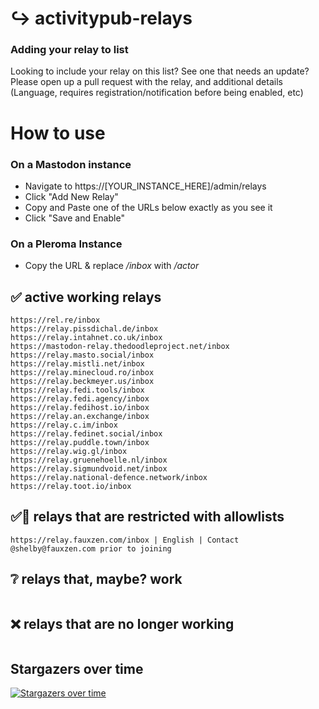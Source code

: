 # ↪️ activitypub-relays

### Adding your relay to list

Looking to include your relay on this list? See one that needs an update? Please open up a pull request with the relay, and additional details (Language, requires registration/notification before being enabled, etc)

# How to use

### On a Mastodon instance
- Navigate to https://[YOUR_INSTANCE_HERE]/admin/relays
- Click "Add New Relay"
- Copy and Paste one of the URLs below exactly as you see it
- Click "Save and Enable"

### On a Pleroma Instance
- Copy the URL & replace */inbox* with */actor*

## ✅ active working relays

```
https://rel.re/inbox
https://relay.pissdichal.de/inbox
https://relay.intahnet.co.uk/inbox
https://mastodon-relay.thedoodleproject.net/inbox
https://relay.masto.social/inbox
https://relay.mistli.net/inbox
https://relay.minecloud.ro/inbox
https://relay.beckmeyer.us/inbox
https://relay.fedi.tools/inbox
https://relay.fedi.agency/inbox
https://relay.fedihost.io/inbox
https://relay.an.exchange/inbox
https://relay.c.im/inbox
https://relay.fedinet.social/inbox
https://relay.puddle.town/inbox
https://relay.wig.gl/inbox
https://relay.gruenehoelle.nl/inbox
https://relay.sigmundvoid.net/inbox
https://relay.national-defence.network/inbox
https://relay.toot.io/inbox
```

## ✅🚫 relays that are restricted with allowlists

```
https://relay.fauxzen.com/inbox | English | Contact @shelby@fauxzen.com prior to joining
```

## ❔ relays that, maybe? work

```
```

## ❌ relays that are no longer working

```
```



## Stargazers over time

[![Stargazers over time](https://starchart.cc/sdenike/activitypub-relays.svg)](https://starchart.cc/sdenike/activitypub-relays)